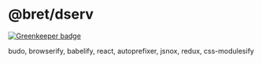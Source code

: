 # @bret/dserv

[![Greenkeeper badge](https://badges.greenkeeper.io/bcomnes/dserv.svg)](https://greenkeeper.io/)

budo, browserify, babelify, react, autoprefixer, jsnox, redux, css-modulesify
